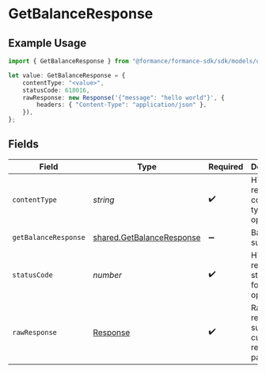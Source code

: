 # GetBalanceResponse

## Example Usage

```typescript
import { GetBalanceResponse } from "@formance/formance-sdk/sdk/models/operations";

let value: GetBalanceResponse = {
    contentType: "<value>",
    statusCode: 618016,
    rawResponse: new Response('{"message": "hello world"}', {
        headers: { "Content-Type": "application/json" },
    }),
};
```

## Fields

| Field                                                                         | Type                                                                          | Required                                                                      | Description                                                                   |
| ----------------------------------------------------------------------------- | ----------------------------------------------------------------------------- | ----------------------------------------------------------------------------- | ----------------------------------------------------------------------------- |
| `contentType`                                                                 | *string*                                                                      | :heavy_check_mark:                                                            | HTTP response content type for this operation                                 |
| `getBalanceResponse`                                                          | [shared.GetBalanceResponse](../../../sdk/models/shared/getbalanceresponse.md) | :heavy_minus_sign:                                                            | Balance summary                                                               |
| `statusCode`                                                                  | *number*                                                                      | :heavy_check_mark:                                                            | HTTP response status code for this operation                                  |
| `rawResponse`                                                                 | [Response](https://developer.mozilla.org/en-US/docs/Web/API/Response)         | :heavy_check_mark:                                                            | Raw HTTP response; suitable for custom response parsing                       |